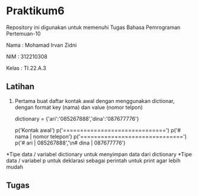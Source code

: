 # Praktikum6

Repository ini digunakan untuk memenuhi Tugas Bahasa Pemrograman Pertemuan-10

Nama    : Mohamad Irvan Zidni

NIM     : 312210308

Kelas   : TI.22.A.3

## Latihan

1. Pertama buat daftar kontak awal dengan menggunakan dictionar, dengan format key (nama) dan value (nomor telpon)

    dictionary = {'ari':'085267888','dina':'087677776'}
    
    p('Kontak awal')
    p('==============================')
    p('#    nama    |   nomor telepon')
    p('==============================')
    p('#    ari     |   085267888','\n#    dina    |   087677776')

*Tipe data / variabel dictionary untuk menyimpan data dari dictionary
*Tipe data / variabel p untuk deklarasi sebagai perintah untuk print agar lebih mudah

## Tugas